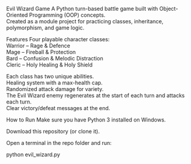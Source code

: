 Evil Wizard Game
A Python turn-based battle game built with Object-Oriented Programming (OOP) concepts.  
Created as a module project for practicing classes, inheritance, polymorphism, and game logic.

Features
Four playable character classes:  
Warrior – Rage & Defence  
Mage – Fireball & Protection  
Bard – Confusion & Melodic Distraction  
Cleric – Holy Healing & Holy Shield  

Each class has two unique abilities.  
Healing system with a max-health cap.  
Randomized attack damage for variety.  
The Evil Wizard enemy regenerates at the start of each turn and attacks each turn.  
Clear victory/defeat messages at the end.  

How to Run
Make sure you have Python 3 installed on Windows.

Download this repository (or clone it).

Open a terminal in the repo folder and run:

python evil_wizard.py

